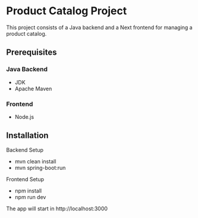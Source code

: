# Product Catalog Project

This project consists of a Java backend and a Next frontend for managing a product catalog.

## Prerequisites

### Java Backend
- JDK
- Apache Maven

### Frontend
- Node.js

## Installation

Backend Setup 
- mvn clean install
- mvn spring-boot:run

Frontend Setup
- npm install
- npm run dev

The app will start in http://localhost:3000
